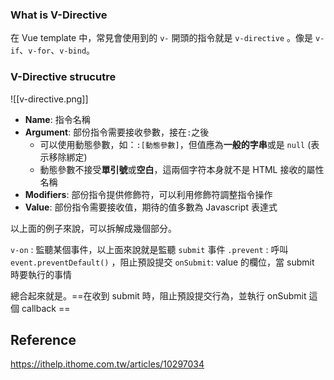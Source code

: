 
### What is V-Directive

在 Vue template 中，常見會使用到的 `v-` 開頭的指令就是 `v-directive` 。像是 `v-if`、`v-for`、`v-bind`。

### V-Directive strucutre

![[v-directive.png]]

- **Name**: 指令名稱
- **Argument**: 部份指令需要接收參數，接在`:`之後
    - 可以使用動態參數，如：`:[動態參數]`，但值應為**一般的字串**或是 `null` (表示移除綁定)
    - 動態參數不接受**單引號**或**空白**，這兩個字符本身就不是 HTML 接收的屬性名稱
- **Modifiers**: 部份指令提供修飾符，可以利用修飾符調整指令操作
- **Value**: 部份指令需要接收值，期待的值多數為 Javascript 表達式

以上面的例子來說，可以拆解成幾個部分。

`v-on` : 監聽某個事件，以上面來說就是監聽 `submit` 事件
`.prevent` : 呼叫 `event.preventDefault()` ，阻止預設提交
`onSubmit`: value 的欄位，當 submit 時要執行的事情

總合起來就是。==在收到 submit 時，阻止預設提交行為，並執行 onSubmit 這個 callback ==


## Reference

https://ithelp.ithome.com.tw/articles/10297034
